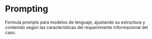 # Prompting
Formula prompts para modelos de lenguaje, ajustando su estructura y contenido según las características del requerimiento informacional del caso.​